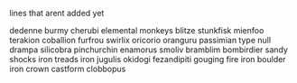 lines that arent added yet

dedenne
burmy
cherubi
elemental monkeys
blitze
stunkfisk
mienfoo
terakion 
coballion
furfrou
swirlix
oricorio
oranguru
passimian
type null
drampa
silicobra
pinchurchin
enamorus
smoliv
bramblim
bombirdier
sandy shocks
iron treads
iron jugulis
okidogi
fezandipiti
gouging fire
iron boulder
iron crown
castform
clobbopus
